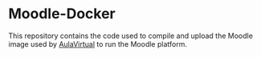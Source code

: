 # Moodle-Docker

This repository contains the code used to compile and upload the Moodle image used by [AulaVirtual](aulavirtual.institutonacional.cl) to run the Moodle platform.
